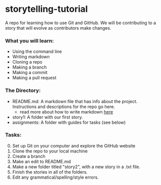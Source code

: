 # storytelling-tutorial
A repo for learning how to use Git and GitHub. We will be contributing to a story that will evolve as contributors make changes.

### <b>What you will learn:</b>
- Using the command line 
- Writing markdown
- Cloning a repo
- Making a branch
- Making a commit
- Making a pull request

### <b>The Directory:</b>
- README.md: A markdown file that has info about the project. Instructions and descriptions for the repo go here.
  - read more about how to write markdown [here](https://github.com/adam-p/markdown-here/wiki/Markdown-Cheatsheet)
- story1: A folder with our first story.
- assignments: A folder with guides for tasks (see below)


### <b>Tasks:</b>
0. Set up Git on your computer and explore the GitHub website
1. Clone the repo to your local machine
2. Create a branch
3. Make an edit to README.md
4. Make a new folder titled "story2", with a new story in a .txt file.
5. Finish the stories in all of the folders.
6. Edit any grammatical/spelling/style errors.
